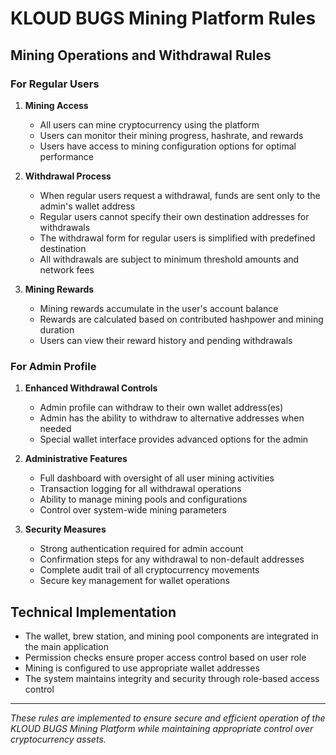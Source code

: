 # KLOUD BUGS Mining Platform Rules

## Mining Operations and Withdrawal Rules

### For Regular Users

1. **Mining Access**
   - All users can mine cryptocurrency using the platform
   - Users can monitor their mining progress, hashrate, and rewards
   - Users have access to mining configuration options for optimal performance

2. **Withdrawal Process**
   - When regular users request a withdrawal, funds are sent only to the admin's wallet address
   - Regular users cannot specify their own destination addresses for withdrawals
   - The withdrawal form for regular users is simplified with predefined destination
   - All withdrawals are subject to minimum threshold amounts and network fees

3. **Mining Rewards**
   - Mining rewards accumulate in the user's account balance
   - Rewards are calculated based on contributed hashpower and mining duration
   - Users can view their reward history and pending withdrawals

### For Admin Profile

1. **Enhanced Withdrawal Controls**
   - Admin profile can withdraw to their own wallet address(es)
   - Admin has the ability to withdraw to alternative addresses when needed
   - Special wallet interface provides advanced options for the admin

2. **Administrative Features**
   - Full dashboard with oversight of all user mining activities
   - Transaction logging for all withdrawal operations
   - Ability to manage mining pools and configurations
   - Control over system-wide mining parameters

3. **Security Measures**
   - Strong authentication required for admin account
   - Confirmation steps for any withdrawal to non-default addresses
   - Complete audit trail of all cryptocurrency movements
   - Secure key management for wallet operations

## Technical Implementation

- The wallet, brew station, and mining pool components are integrated in the main application
- Permission checks ensure proper access control based on user role
- Mining is configured to use appropriate wallet addresses
- The system maintains integrity and security through role-based access control

---

*These rules are implemented to ensure secure and efficient operation of the KLOUD BUGS Mining Platform while maintaining appropriate control over cryptocurrency assets.*